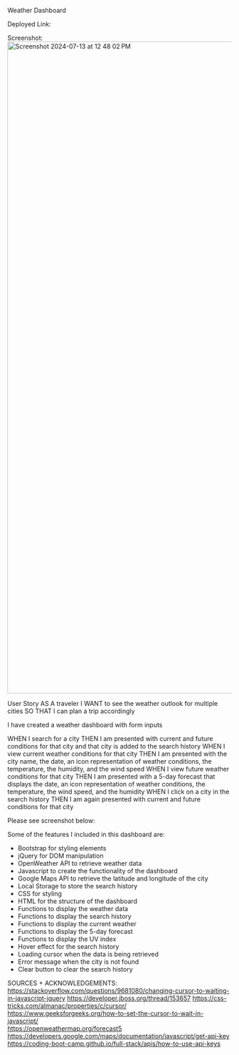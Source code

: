 Weather Dashboard

Deployed Link: 


Screenshot:
<img width="1464" alt="Screenshot 2024-07-13 at 12 48 02 PM" src="https://github.com/user-attachments/assets/60f390d2-aaf2-420b-ade3-2c44bd1cb943">

User Story
AS A traveler
I WANT to see the weather outlook for multiple cities
SO THAT I can plan a trip accordingly

I have created a weather dashboard with form inputs

WHEN I search for a city
THEN I am presented with current and future conditions for that city and that city is added to the search history
WHEN I view current weather conditions for that city
THEN I am presented with the city name, the date, an icon representation of weather conditions, the temperature, the humidity, and the wind speed
WHEN I view future weather conditions for that city
THEN I am presented with a 5-day forecast that displays the date, an icon representation of weather conditions, the temperature, the wind speed, and the humidity
WHEN I click on a city in the search history
THEN I am again presented with current and future conditions for that city

Please see screenshot below:


Some of the features I included in this dashboard are:

- Bootstrap for styling elements
- jQuery for DOM manipulation
- OpenWeather API to retrieve weather data
- Javascript to create the functionality of the dashboard
- Google Maps API to retrieve the latitude and longitude of the city
- Local Storage to store the search history
- CSS for styling
- HTML for the structure of the dashboard
- Functions to display the weather data
- Functions to display the search history
- Functions to display the current weather
- Functions to display the 5-day forecast
- Functions to display the UV index
- Hover effect for the search history
- Loading cursor when the data is being retrieved
- Error message when the city is not found
- Clear button to clear the search history



SOURCES + ACKNOWLEDGEMENTS:
 https://stackoverflow.com/questions/9681080/changing-cursor-to-waiting-in-javascript-jquery 
 https://developer.jboss.org/thread/153657 
 https://css-tricks.com/almanac/properties/c/cursor/ 
 https://www.geeksforgeeks.org/how-to-set-the-cursor-to-wait-in-javascript/  
 https://openweathermap.org/forecast5
 https://developers.google.com/maps/documentation/javascript/get-api-key
 https://coding-boot-camp.github.io/full-stack/apis/how-to-use-api-keys


